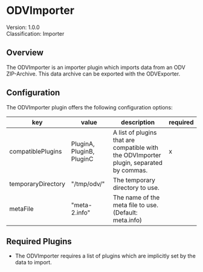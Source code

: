 # ODVImporter
Version: 1.0.0  
Classification: Importer

Overview
-----
The ODVImporter is an importer plugin which imports data from an ODV ZIP-Archive. This data archive can be exported with the ODVExporter.

Configuration
-----
The ODVImporter plugin offers the following configuration options:

| key  | value | description | required |
| ------------- | ------------- |  ------------- | ------------- |
| compatiblePlugins | PluginA, PluginB, PluginC | A list of plugins that are compatible with the ODVImporter plugin, separated by commas. | x
| temporaryDirectory | "/tmp/odv/" | The temporary directory to use. | 
| metaFile | "meta-2.info" | The name of the meta file to use. (Default: meta.info) | 

Required Plugins
-----
 - The ODVImporter requires a list of plugins which are implicitly set by the data to import. 